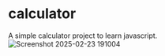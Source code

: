 # calculator
A simple calculator project to learn javascript.
![Screenshot 2025-02-23 191004](https://github.com/user-attachments/assets/2d1d69ef-50e0-4376-b4b5-a8d200ff6650)
